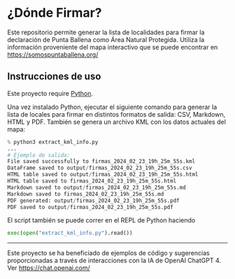 # ¿Dónde Firmar?

Este repositorio permite generar la lista de localidades para firmar la declaración de Punta Ballena como Área Natural Protegida. Utiliza la información proveniente del mapa interactivo que se puede encontrar en https://somospuntaballena.org/

## Instrucciones de uso

Este proyecto require [Python](https://www.python.org/downloads/).

Una vez instalado Python, ejecutar el siguiente comando para generar la lista de locales para firmar en distintos formatos de salida: CSV, Markdown, HTML y PDF. También se genera un archivo KML con los datos actuales del mapa:


```python
% python3 extract_kml_info.py
...
# Ejemplo de salida:
File saved successfully to firmas_2024_02_23_19h_25m_55s.kml
DataFrame saved to output/firmas_2024_02_23_19h_25m_55s.csv
HTML table saved to output/firmas_2024_02_23_19h_25m_55s.html
HTML table saved to firmas_2024_02_23_19h_25m_55s.html
Markdown saved to output/firmas_2024_02_23_19h_25m_55s.md
Markdown saved to firmas_2024_02_23_19h_25m_55s.md
PDF generated: output/firmas_2024_02_23_19h_25m_55s.pdf
PDF saved to output/firmas_2024_02_23_19h_25m_55s.pdf
```

El script también se puede correr en el REPL de Python haciendo

```python
exec(open("extract_kml_info.py").read())
```

---

Este proyecto se ha beneficiado de ejemplos de código y sugerencias proporcionadas a través de interacciones con la IA de OpenAI ChatGPT 4. Ver https://chat.openai.com/
